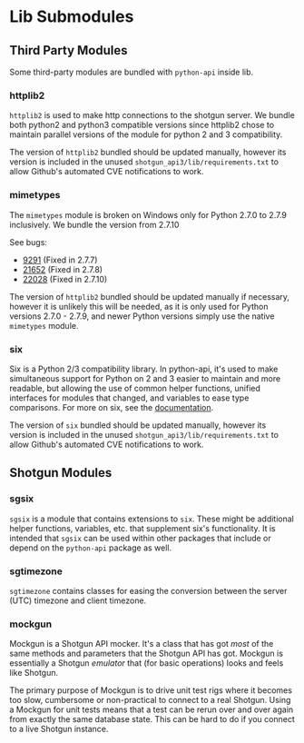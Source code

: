 # Lib Submodules

## Third Party Modules

Some third-party modules are bundled with `python-api` inside lib.

### httplib2

`httplib2` is used to make http connections to the shotgun server.  We bundle both python2 and python3 compatible versions since httplib2 chose to maintain parallel versions of the module for python 2 and 3 compatibility.

The version of `httplib2` bundled should be updated manually, however its version is included in the unused `shotgun_api3/lib/requirements.txt` to allow Github's automated CVE notifications to work.

### mimetypes

The `mimetypes` module is broken on Windows only for Python 2.7.0 to 2.7.9 inclusively.
We bundle the version from 2.7.10

See bugs:

 * [9291](http://bugs.python.org/issue9291) (Fixed in 2.7.7)
 * [21652](http://bugs.python.org/issue21652) (Fixed in 2.7.8)
 * [22028](http://bugs.python.org/issue22028) (Fixed in 2.7.10)

The version of `httplib2` bundled should be updated manually if necessary, however it is unlikely this will be needed, as it is only used for Python versions 2.7.0 - 2.7.9, and newer Python versions simply use the native `mimetypes` module.

### six

Six is a Python 2/3 compatibility library.  In python-api, it's used to make simultaneous support for Python on 2 and 3 easier to maintain and more readable, but allowing the use of common helper functions, unified interfaces for modules that changed, and variables to ease type comparisons.  For more on six, see the [documentation](https://six.readthedocs.io/).

The version of `six` bundled should be updated manually, however its version is included in the unused `shotgun_api3/lib/requirements.txt` to allow Github's automated CVE notifications to work.

## Shotgun Modules

### sgsix

`sgsix` is a module that contains extensions to `six`.  These might be additional helper functions, variables, etc. that supplement six's functionality.  It is intended that `sgsix` can be used within other packages that include or depend on the `python-api` package as well.

### sgtimezone

`sgtimezone` contains classes for easing the conversion between the server (UTC) timezone and client timezone.

### mockgun

Mockgun is a Shotgun API mocker. It's a class that has got *most* of the same
methods and parameters that the Shotgun API has got. Mockgun is essentially a
Shotgun *emulator* that (for basic operations) looks and feels like Shotgun.

The primary purpose of Mockgun is to drive unit test rigs where it becomes
too slow, cumbersome or non-practical to connect to a real Shotgun. Using a
Mockgun for unit tests means that a test can be rerun over and over again
from exactly the same database state. This can be hard to do if you connect
to a live Shotgun instance.